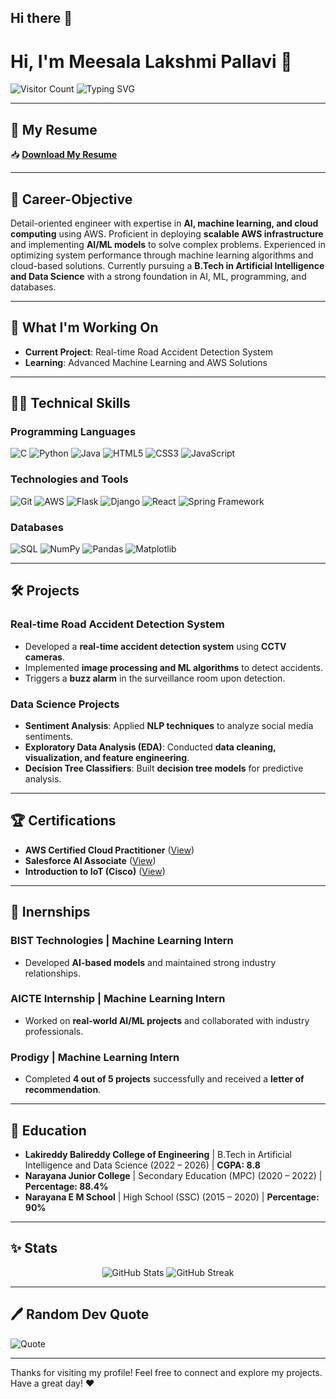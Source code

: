 ## Hi there 👋

# Hi, I'm Meesala Lakshmi Pallavi 👋

![Visitor Count](https://komarev.com/ghpvc/?username=pallavi0406&color=blue)
![Typing SVG](https://readme-typing-svg.herokuapp.com?font=Fira+code&size=24&pause=1000&color=#138d75&center=true&vCenter=true&width=600&lines=AI+%26+Cloud+Enthusiast;Aspiring+Data+Engineer;Cloud+Computing+Enthusiast;Passionate+about+Innovation)

---

## 📝 My Resume
📥 **[Download My Resume](https://drive.google.com/file/d/1LETJ8IhGJ7DhYlXkoiQXzXkPNqQ-fCMC/view?usp=sharing)**

---

## 📝 Career-Objective
Detail-oriented engineer with expertise in **AI, machine learning, and cloud computing** using AWS. Proficient in deploying **scalable AWS infrastructure** and implementing **AI/ML models** to solve complex problems. Experienced in optimizing system performance through machine learning algorithms and cloud-based solutions. Currently pursuing a **B.Tech in Artificial Intelligence and Data Science** with a strong foundation in AI, ML, programming, and databases.

---

## 💪 What I'm Working On
- **Current Project**: Real-time Road Accident Detection System
- **Learning**: Advanced Machine Learning and AWS Solutions

---

## 👨‍💻 Technical Skills

### Programming Languages
![C](https://img.shields.io/badge/C-00599C?style=for-the-badge&logo=c&logoColor=white)
![Python](https://img.shields.io/badge/Python-3776AB?style=for-the-badge&logo=python&logoColor=white)
![Java](https://img.shields.io/badge/Java-007396?style=for-the-badge&logo=java&logoColor=white)
![HTML5](https://img.shields.io/badge/HTML5-E34F26?style=for-the-badge&logo=html5&logoColor=white)
![CSS3](https://img.shields.io/badge/CSS3-1572B6?style=for-the-badge&logo=css3&logoColor=white)
![JavaScript](https://img.shields.io/badge/JavaScript-F7DF1E?style=for-the-badge&logo=javascript&logoColor=black)

### Technologies and Tools
![Git](https://img.shields.io/badge/Git-F05032?style=for-the-badge&logo=git&logoColor=white)
![AWS](https://img.shields.io/badge/Amazon%20AWS-232F3E?style=for-the-badge&logo=amazon-aws&logoColor=white)
![Flask](https://img.shields.io/badge/Flask-000000?style=for-the-badge&logo=flask&logoColor=white)
![Django](https://img.shields.io/badge/Django-092E20?style=for-the-badge&logo=django&logoColor=white)
![React](https://img.shields.io/badge/React-61DAFB?style=for-the-badge&logo=react&logoColor=black)
![Spring Framework](https://img.shields.io/badge/Spring-6DB33F?style=for-the-badge&logo=spring&logoColor=white)

### Databases
![SQL](https://img.shields.io/badge/SQL-4479A1?style=for-the-badge&logo=mysql&logoColor=white)
![NumPy](https://img.shields.io/badge/NumPy-013243?style=for-the-badge&logo=numpy&logoColor=white)
![Pandas](https://img.shields.io/badge/Pandas-150458?style=for-the-badge&logo=pandas&logoColor=white)
![Matplotlib](https://img.shields.io/badge/Matplotlib-11557C?style=for-the-badge&logo=matplotlib&logoColor=white)

---

## 🛠️ Projects

### Real-time Road Accident Detection System
- Developed a **real-time accident detection system** using **CCTV cameras**.
- Implemented **image processing and ML algorithms** to detect accidents.
- Triggers a **buzz alarm** in the surveillance room upon detection.

### Data Science Projects
- **Sentiment Analysis**: Applied **NLP techniques** to analyze social media sentiments.
- **Exploratory Data Analysis (EDA)**: Conducted **data cleaning, visualization, and feature engineering**.
- **Decision Tree Classifiers**: Built **decision tree models** for predictive analysis.

---

## 🏆 Certifications
- **AWS Certified Cloud Practitioner** ([View](https://www.credly.com/badges/3f6a4beb-10f6-4253-8c1b-6b3fc029db1a/public_url))
- **Salesforce AI Associate** ([View](https://trailhead.salesforce.com/credentials/aiassociate))
- **Introduction to IoT (Cisco)** ([View](https://www.credly.com/badges/5562749f-5fe0-4118-a919-906b1b15a9e5/public_url))

---

## 💼 Inernships
### BIST Technologies | Machine Learning Intern
- Developed **AI-based models** and maintained strong industry relationships.

### AICTE Internship | Machine Learning Intern
- Worked on **real-world AI/ML projects** and collaborated with industry professionals.

### Prodigy | Machine Learning Intern
- Completed **4 out of 5 projects** successfully and received a **letter of recommendation**.

---

## 🏅 Education
- **Lakireddy Balireddy College of Engineering** | B.Tech in Artificial Intelligence and Data Science (2022 – 2026) | **CGPA: 8.8**
- **Narayana Junior College** | Secondary Education (MPC) (2020 – 2022) | **Percentage: 88.4%**
- **Narayana E M School** | High School (SSC) (2015 – 2020) | **Percentage: 90%**

---

## ✨ Stats
<p align="center">
  <img src="https://github-readme-stats.vercel.app/api?username=pallavi0406&show_icons=true&theme=radical" alt="GitHub Stats" />
  <img src="https://github-readme-streak-stats.herokuapp.com/?username=pallavi0406&show_icons=true&theme=radical" alt="GitHub Streak"/>
</p>

---

## 🖊️ Random Dev Quote
![Quote](https://quotes-github-readme.vercel.app/api?type=horizontal&theme=dark)

---

Thanks for visiting my profile! Feel free to connect and explore my projects. Have a great day! ❤️

